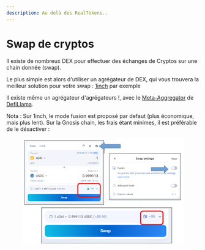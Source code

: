 ```yaml
---
description: Au delà des RealTokens..
---
```


# Swap de cryptos

Il existe de nombreux DEX pour effectuer des échanges de Cryptos sur une chain donnée (swap).

Le plus simple est alors d'utiliser un agrégateur de DEX, qui vous trouvera la meilleur solution pour votre swap : [1inch](https://app.1inch.io/) par exemple

Il existe même un agrégateur d'agrégateurs !, avec le [Meta-Aggregator](https://swap.defillama.com/) de [DefiLlama](https://defillama.com/).



Nota : Sur 1inch, le mode fusion est proposé par defaut (plus économique, mais plus lent). Sur la Gnosis chain, les frais étant minimes, il est préférable de le désactiver :

<figure><img src="../../.gitbook/assets/image (6) (1) (1) (1) (1) (1) (1) (1) (1).png" alt="" width="551"><figcaption></figcaption></figure>
